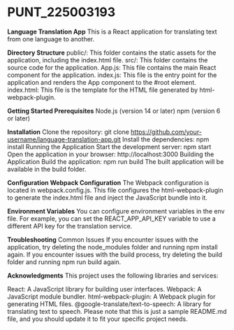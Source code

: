 # PUNT_225003193
**Language Translation App**
This is a React application for translating text from one language to another.

**Directory Structure**
public/: This folder contains the static assets for the application, including the index.html file.
src/: This folder contains the source code for the application.
App.js: This file contains the main React component for the application.
index.js: This file is the entry point for the application and renders the App component to the #root element.
index.html: This file is the template for the HTML file generated by html-webpack-plugin.


**Getting Started
Prerequisites**
Node.js (version 14 or later)
npm (version 6 or later)

**Installation**
Clone the repository: git clone https://github.com/your-username/language-translation-app.git
Install the dependencies: npm install
Running the Application
Start the development server: npm start
Open the application in your browser: http://localhost:3000
Building the Application
Build the application: npm run build
The built application will be available in the build folder.

**Configuration
Webpack Configuration**
The Webpack configuration is located in webpack.config.js. This file configures the html-webpack-plugin to generate the index.html file and inject the JavaScript bundle into it.

**Environment Variables**
You can configure environment variables in the env file. For example, you can set the REACT_APP_API_KEY variable to use a different API key for the translation service.

**Troubleshooting**
Common Issues
If you encounter issues with the application, try deleting the node_modules folder and running npm install again.
If you encounter issues with the build process, try deleting the build folder and running npm run build again.


**Acknowledgments**
This project uses the following libraries and services:

React: A JavaScript library for building user interfaces.
Webpack: A JavaScript module bundler.
html-webpack-plugin: A Webpack plugin for generating HTML files.
@google-translate/text-to-speech: A library for translating text to speech.
Please note that this is just a sample README.md file, and you should update it to fit your specific project needs.

